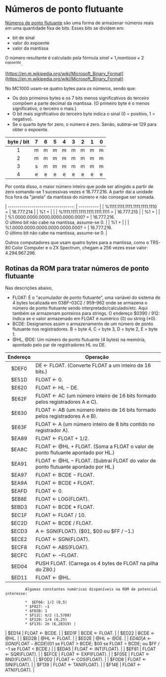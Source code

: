 # Números de ponto flutuante

[Números de ponto flutuante](http://pt.wikipedia.org/wiki/V%C3%ADrgula_flutuante) são uma forma de armazenar números reais em uma quantidade fixa de bits. Esses bits se dividem em:

*   bit de sinal
*   valor do expoente
*   valor da mantissa

O número resultante é calculado pela fórmula *sinal* × 1,*mantissa* × 2 <sup>*expoente*</sup>.

[https://en.m.wikipedia.org/wiki/Microsoft_Binary_Format](https://en.m.wikipedia.org/wiki/Microsoft_Binary_Format)

No MC1000 usam-se quatro bytes para os números, sendo que:

*   Os dois primeiros bytes e os 7 bits menos significativos do terceiro compõem a parte decimal da mantissa. (O primeiro byte é o menos significativo, o terceiro o mais.)
*   O bit mais significativo do terceiro byte indica o sinal (0 = positivo, 1 = negativo).
*   Se o quarto byte for zero, o número é zero. Senão, subtrai-se 129 para obter o expoente.


| byte / bit |  7  |  6  |  5  |  4  |  3  |  2  |  1  |  0  |
| :--------: | :-: | :-: | :-: | :-: | :-: | :-: | :-: | :-: |
|      1     |  m  |  m  |  m  |  m  |  m  |  m  |  m  |  m  |
|      2     |  m  |  m  |  m  |  m  |  m  |  m  |  m  |  m  |
|      3     |  s  |  m  |  m  |  m  |  m  |  m  |  m  |  m  |
|      4     |  e  |  e  |  e  |  e  |  e  |  e  |  e  |  e  |

Por conta disso, o maior número inteiro que pode ser atingido a partir de zero somando-se 1 sucessivas vezes é 16.777.216. A partir daí a unidade fica fora da "janela" da mantissa do número e não consegue ser somada.


| ---------------------------------: | ---------- |
|   %1111.1111.1111.1111.1111.1110 = | 16.777.214 |
|                               %1 + |            |
|   %1111.1111.1111.1111.1111.1111 = | 16.777.215 |
|                               %1 + |            |
| %1.0000.0000.0000.0000.0000.000? = | 16.777.216.  
                                       O último bit não cabe na mantissa, assume-se 0. |
|                               %1 + |            |
| %1.0000.0000.0000.0000.0000.000? = | 16.777.216.  
                                       O último bit não cabe na mantissa, assume-se 0. |

Outros computadores que usam quatro bytes para a mantissa, como o TRS-80 Color Computer e o ZX Spectrum, chegam a 256 vezes esse valor: 4.294.967.296.

## Rotinas da ROM para tratar números de ponto flutuante

Nas descrições abaixo,

*   FLOAT: É o "acumulador de ponto flutuante", uma variável do sistema de 4 bytes localizada em $03BF–$03C2 / 959–962 onde se armazena o número de ponto flutuante sendo interpretado/calculado/etc. Aqui também se armazenam ponteiros para strings. O endereço $0390 / 912: Indica se o valor armazenado em FLOAT é numérico (0) ou string (≠0).
*   BCDE: Designamos assim o armazenamento de um número de ponto flutuante nos registradores. B = byte 4, C = byte 3, D = byte 2, E = byte 1.
*   @HL, @DE: Um número de ponto flutuante (4 bytes) na memória, apontado pelo par de registradores HL ou DE.

| Endereço | Operação |
| :------: | -------- |
|  $DEF0   | DE ← FLOAT. (Converte FLOAT a um inteiro de 16 bits.) |
|  $E51D   | FLOAT ← 0. |
|  $E620   | FLOAT ← HL − DE. |
|  $E62F   | FLOAT ← AC (um número inteiro de 16 bits formado pelos registradores A e C). |
|  $E630   | FLOAT ← AB (um número inteiro de 16 bits formado pelos registradores A e B). |
|  $E63F   | FLOAT ← A (um número inteiro de 8 bits contido no registrador A). |
|  $EA89   | FLOAT ← FLOAT + 1/2. |
|  $EA8C   | FLOAT ← @HL + FLOAT. (Soma a FLOAT o valor de ponto flutuante apontado por HL.) |
|  $EA91   | FLOAT ← @HL − FLOAT. (Subtrai FLOAT do valor de ponto flutuante apontado por HL.) |
|  $EA97   | FLOAT ← BCDE − FLOAT. |
|  $EA9A   | FLOAT ← BCDE + FLOAT. |
|  $EAFD   | FLOAT ← 0. |
|  $EB8E   | FLOAT ← LOG(FLOAT). |
|  $EBD3   | FLOAT ← BCDE * FLOAT. |
|  $EC1F   | FLOAT ← FLOAT / 10. |
|  $EC2D   | FLOAT ← BCDE / FLOAT. |
|  $ECD3   | A ← SGN(FLOAT). ($01, $00 ou $FF / −1.) |
|  $ECE2   | FLOAT ← SGN(FLOAT). |
|  $ECF8   | FLOAT ← ABS(FLOAT). |
|  $ECFC   | FLOAT ← −FLOAT. |
|  $ED04   | PUSH FLOAT. (Carrega os 4 bytes de FLOAT na pilha do Z80.) |
|  $ED11   | FLOAT ← @HL.

             Algumas constantes numéricas disponíveis na ROM de potencial interesse:

             *  $EF66: 1/2 (0,5)
             * $F027: −1
             * $F02B: 1
             * $F11C: π/2 (1,5708)
             * $F120: 1/4 (0,25)
             * $F135: 2π (6,28319) |
|  $ED14   | FLOAT ← BCDE. |
|  $ED1F   | BCDE ← FLOAT. |
|  $ED22   | BCDE ← @HL. |
|  $ED2B   | @HL ← FLOAT. |
|  $ED2E   | @HL ← @DE. |
|  $ED4D   | A ← SGN(FLOAT − BCDE) ($01 se FLOAT > BCDE; $00 se FLOAT = BCDE; ou $FF / −1 se FLOAT < BCDE.) |
|  $EDA5   | FLOAT ← INT(FLOAT). |
|  $EF81   | FLOAT ← SQR(FLOAT). |
|  $EFCE   | FLOAT ← EXP(FLOAT). |
|  $F05E   | FLOAT ← RND(FLOAT). |
|  $F0D2   | FLOAT ← COS(FLOAT). |
|  $F0D8   | FLOAT ← SIN(FLOAT). |
|  $F139   | FLOAT ← TAN(FLOAT). |
|  $F14E   | FLOAT ← ATN(FLOAT). |
